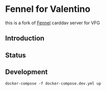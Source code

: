 Fennel for Valentino
====================

this is a fork of [Fennel](https://github.com/LordEidi/fennel) carddav server for VFG

## Introduction

## Status

## Development

`docker-compose -f docker-compose.dev.yml up`

